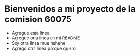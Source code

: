 # Bienvenidos a mi proyecto de la comision 60075

- Agregue esta linea
- Agregue otra linea en mi README
- Soy otra linea mue hehehe
- Agrego otra linea porque quiero
